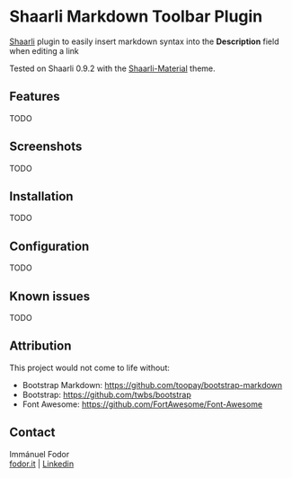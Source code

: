 # Shaarli Markdown Toolbar Plugin 

[Shaarli](https://github.com/shaarli/Shaarli) plugin to easily insert markdown syntax into the **Description** field when editing a link

Tested on Shaarli 0.9.2 with the [Shaarli-Material](https://github.com/kalvn/Shaarli-Material) theme.

## Features

TODO

## Screenshots

TODO

## Installation

TODO

## Configuration

TODO

## Known issues

TODO

## Attribution

This project would not come to life without:

* Bootstrap Markdown: https://github.com/toopay/bootstrap-markdown
* Bootstrap: https://github.com/twbs/bootstrap
* Font Awesome: https://github.com/FortAwesome/Font-Awesome

## Contact

Immánuel Fodor\
[fodor.it](https://fodor.it/shaarlimarkit) | [Linkedin](https://fodor.it/shaarlimarkin)